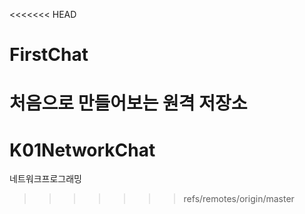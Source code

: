 <<<<<<< HEAD
# FirstChat
처음으로 만들어보는 원격 저장소
=======
# K01NetworkChat
네트워크프로그래밍
>>>>>>> refs/remotes/origin/master
